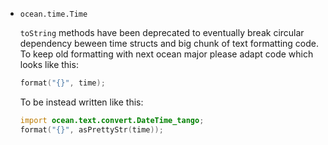 * `ocean.time.Time`

  `toString` methods have been deprecated to eventually break circular
  dependency beween time structs and big chunk of text formatting code. To keep
  old formatting with next ocean major please adapt code which looks like this:

  ```D
  format("{}", time);
  ```

  To be instead written like this:

  ```D
  import ocean.text.convert.DateTime_tango;
  format("{}", asPrettyStr(time));
  ```
